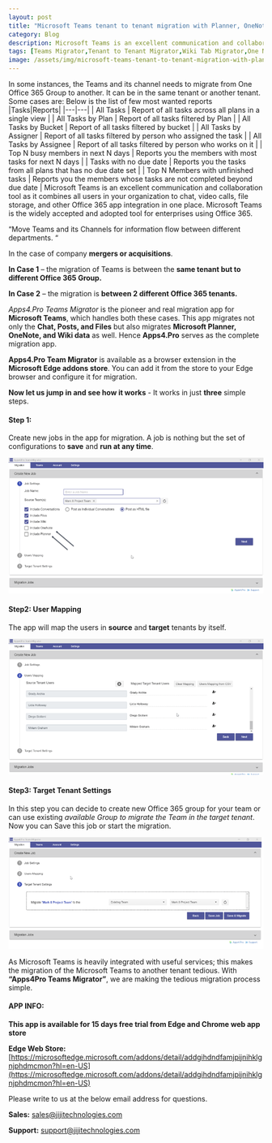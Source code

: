 ```yaml
---
layout: post
title: "Microsoft Teams tenant to tenant migration with Planner, OneNote and Wiki tabs"
category: Blog
description: Microsoft Teams is an excellent communication and collaboration tool as it combines all users in your organization to chat, video calls, file storage, and other Office 365 app integration in one place. Microsoft Teams is the widely accepted and adopted tool for enterprises using Office 365.
tags: [Teams Migrator,Tenant to Tenant Migrator,Wiki Tab Migrator,One Note Tab Migrator,Planner Tab Migrator]
image: /assets/img/microsoft-teams-tenant-to-tenant-migration-with-planner-onenote-and-wiki-tabs/ms-teams-migration-banner.png
---
```

In some instances, the Teams and its channel needs to migrate from One
Office 365 Group to another. It can be in the same tenant or another
tenant. Some cases are:
Below is the list of few most wanted reports
|Tasks|Reports|
|---|---|
| All Tasks                            | Report of all tasks across all plans in a single view                  |
| All Tasks by Plan                    | Report of all tasks filtered by Plan                                   |
| All Tasks by Bucket                  | Report of all tasks filtered by bucket                                 |
| All Tasks by Assigner                | Report of all tasks filtered by person who assigned the task           |
| All Tasks by Assignee                | Report of all tasks filtered by person who works on it                 |
| Top N busy members in next N days    | Reports you the members with most tasks for next N days                |
| Tasks with no due date               | Reports you the tasks from all plans that has no due date set          |
| Top N Members with unfinished tasks  | Reports you the members whose tasks are not completed beyond due date  |
Microsoft Teams is an excellent communication and collaboration tool as
it combines all users in your organization to chat, video calls, file
storage, and other Office 365 app integration in one place. Microsoft
Teams is the widely accepted and adopted tool for enterprises using
Office 365.

“Move Teams and its Channels for information flow between different
departments. “

In the case of company **mergers or acquisitions**.

**In Case 1** – the migration of Teams is between the **same tenant but to different Office 365 Group.**

**In Case 2** – the migration is **between 2 different Office 365 tenants.**

*Apps4.Pro Teams Migrator* is the pioneer and real migration app for
**Microsoft Teams**, which handles both these cases. This app migrates
not only the **Chat, Posts, and Files** but also migrates **Microsoft
Planner, OneNote, and Wiki data** as well. Hence **Apps4.Pro** serves as
the complete migration app.

**Apps4.Pro Team Migrator** is available as a browser extension in the
**Microsoft Edge addons store**. You can add it from the store to your
Edge browser and configure it for migration.

**Now let us jump in and see how it works** - It works in just **three**
simple steps.

#### **Step 1:**

Create new jobs in the app for migration. A job is nothing but the set
of configurations to **save** and **run at any time**.

![](/assets/img/microsoft-teams-tenant-to-tenant-migration-with-planner-onenote-and-wiki-tabs/msapp-for-migration.png)


#### **Step2: User Mapping**

The app will map the users in **source** and **target** tenants by
itself.

![](/assets/img/microsoft-teams-tenant-to-tenant-migration-with-planner-onenote-and-wiki-tabs/ms-user-mapping.png)

#### **Step3: Target Tenant Settings**

In this step you can decide to create new Office 365 group for your team
or can use existing *available Group to migrate the Team in the target
tenant*. Now you can Save this job or start the migration.

![](/assets/img/microsoft-teams-tenant-to-tenant-migration-with-planner-onenote-and-wiki-tabs/mstarget-tenant-setting.png)

As Microsoft Teams is heavily integrated with useful services; this
makes the migration of the Microsoft Teams to another tenant tedious.
With **“Apps4Pro Teams Migrator”**, we are making the tedious migration
process simple.

#### **APP INFO:**

**This app is available for 15 days free trial from Edge and Chrome web
app store**

**Edge Web Store:**
[https://microsoftedge.microsoft.com/addons/detail/addgihdndfamjpijnihklgnjphdmcmon?hl=en-US](https://microsoftedge.microsoft.com/addons/detail/addgihdndfamjpijnihklgnjphdmcmon?hl=en-US)

Please write to us at the below email address for questions.

**Sales:**
[sales@jijitechnologies.com](mailto:sales@jijitechnologies.com)

**Support:**
[support@jijitechnologies.com](mailto:support@jijitechnologies.com)
